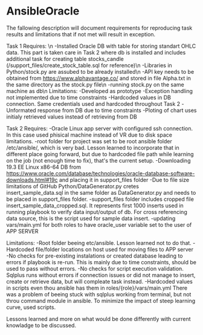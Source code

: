 # AnsibleOracle

The fallowing description will document requirements for reproducing task results and limitations that if not met will result in exception.


Task 1
Requires: \n
	-Installed Oracle DB with table for storing standart OHLC data. This part is taken care in Task 2 where db is installed and includes additional task for creating table stocks_candle (/support_files/create_stock_table.sql for reference)\n
	-Libraries in Python/stock.py are assubed to be already installed\n
	-API key needs to be obtained from https://www.alphavantage.co/ and stored in file Alpha.txt in the same directory as the stock.py file\n
	-running stock.py on the same machine as db\n
Limitations:
	-Developed as prototype
	-Exception handling not implemented due to time constraints
	-Hardcoded values in DB connection. Same credentials used and hardcoded throughout Task 2
	-Unformated response from DB due to time constraints
	-Ploting of chart uses initialy retrieved values instead of retrieving from DB

Task 2
Requires:
	-Oracle Linux app server with configured ssh connection. In this case used phisical machine instead of VR due to disk space limitations.
	-root folder for project was set to be root ansible folder /etc/ansible/, which is very bad. Lesson learned to incorporate that in different place going forward, but due to hardcoded file path while learning on the job (not enough time to fix), that's the current setup.
	-Downloading 19.3 EE Linux x86-64 DB from https://www.oracle.com/database/technologies/oracle-database-software-downloads.html#19c and placing it in support_files folder
	-Due to file size limitations of GitHub Python/DataGenerator.py cretes insert_sample_data.sql in the same folder as DataGenerator.py and needs to be placed in support_files folder. 
	-support_files folder includes cropped file insert_sample_data_cropped.sql. It represents first 1000 inserts used in running playbook to verify data input/output of db. For cross referencing data source, this is the script used for sample data insert.
	-updating vars/main.yml for both roles to have oracle_user variable set to the user of APP SERVER

Limitations:
	-Root folder beeing etc/ansible. Lesson learned not to do that.
	-Hardcoded file/folder locations on host used for moving files to APP server
	-No checks for pre-existing instalations or created database leading to errors if playbook is re-run. This is mainly due to time constraints, should be used to pass without errors. 
	-No checks for script execution validation. Sqlplus runs without errors if connection issues or did not manage to insert, create or retrieve data, but will compleate task instead.
	-Hardcoded values in scripts even thou ansible has them in roles/{role}/vars/main.yml There was a problem of beeing stuck with sqlplus working from terminal, but not throu command module in ansible. To minimize the impact of steep learning curve, used scripts.


Lessons learned and more on what would be done differently with current knowladge to be discussed.
